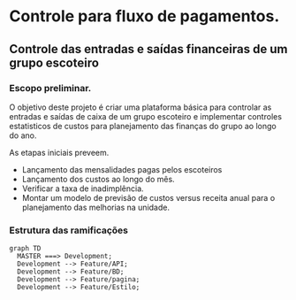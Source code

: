 # Controle para fluxo de pagamentos.

## Controle das entradas e saídas financeiras de um grupo escoteiro

### Escopo preliminar.

O objetivo deste projeto é criar uma plataforma básica para controlar as entradas e saídas de caixa de um grupo escoteiro e implementar controles estatisticos de custos para planejamento das finanças do grupo ao longo do ano.

As etapas iniciais preveem.

- Lançamento das mensalidades pagas pelos escoteiros
- Lançamento dos custos ao longo do mês.
- Verificar a taxa de inadimplência.
- Montar um modelo de previsão de custos versus receita anual para o planejamento das melhorias na unidade.


### Estrutura das ramificações

```mermaid
graph TD
  MASTER ===> Development;
  Development --> Feature/API;
  Development --> Feature/BD;
  Development --> Feature/pagina;
  Development --> Feature/Estilo;
```
